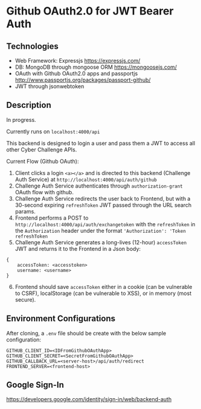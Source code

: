 # Github OAuth2.0 for JWT Bearer Auth
## Technologies
* Web Framework: Expressjs https://expressjs.com/
* DB: MongoDB through mongoose ORM https://mongoosejs.com/
* OAuth with Github OAuth2.0 apps and passportjs http://www.passportjs.org/packages/passport-github/
* JWT through jsonwebtoken
## Description
In progress.

Currently runs on `localhost:4000/api`

This backend is designed to login a user and pass them a JWT to access all other Cyber Challenge APIs.

Current Flow (Github OAuth):

1) Client clicks a login `<a></a>` and is directed to this backend (Challenge Auth Service) at `http://localhost:4000/api/auth/github`
2) Challenge Auth Service authenticates through `authorization-grant` OAuth flow with github.
3) Challenge Auth Service redirects the user back to Frontend, but with a 30-second expiring `refreshToken` JWT passed through the URL search params.
4) Frontend performs a POST to `http://localhost:4000/api/auth/exchangetoken` with the `refreshToken` in the `Authorization` header under the format `'Authorization': 'Token refreshToken`
5) Challenge Auth Service generates a long-lives (12-hour) `accessToken` JWT and returns it to the Frontend in a Json body:
```
{
    accessToken: <accesstoken>
    username: <username>
}
```
6) Frontend should save `accessToken` either in a cookie (can be vulnerable to CSRF), localStorage (can be vulnerable to XSS), or in memory (most secure).

## Environment Configurations
After cloning, a `.env` file should be create with the below sample configuration:
```
GITHUB_CLIENT_ID=<IDFromGithubOAuthApp>
GITHUB_CLIENT_SECRET=<SecretFromGithubOAuthApp>
GITHUB_CALLBACK_URL=<server-host>/api/auth/redirect
FRONTEND_SERVER=<frontend-host>
```

## Google Sign-In
https://developers.google.com/identity/sign-in/web/backend-auth